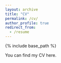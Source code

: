 ```yaml
---
layout: archive
title: "CV"
permalink: /cv/
author_profile: true
redirect_from:
  - /resume
---
```


{% include base_path %}

You can find my CV here.
